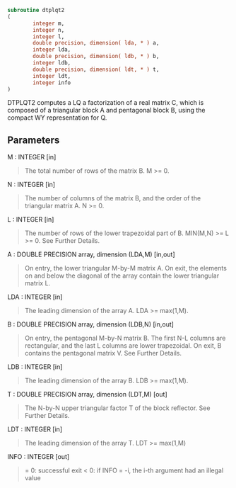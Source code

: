 ```fortran
subroutine dtplqt2
(
        integer m,
        integer n,
        integer l,
        double precision, dimension( lda, * ) a,
        integer lda,
        double precision, dimension( ldb, * ) b,
        integer ldb,
        double precision, dimension( ldt, * ) t,
        integer ldt,
        integer info
)
```

DTPLQT2 computes a LQ a factorization of a real
matrix C, which is composed of a triangular block A and pentagonal block B,
using the compact WY representation for Q.

## Parameters
M : INTEGER [in]
> The total number of rows of the matrix B.
> M >= 0.

N : INTEGER [in]
> The number of columns of the matrix B, and the order of
> the triangular matrix A.
> N >= 0.

L : INTEGER [in]
> The number of rows of the lower trapezoidal part of B.
> MIN(M,N) >= L >= 0.  See Further Details.

A : DOUBLE PRECISION array, dimension (LDA,M) [in,out]
> On entry, the lower triangular M-by-M matrix A.
> On exit, the elements on and below the diagonal of the array
> contain the lower triangular matrix L.

LDA : INTEGER [in]
> The leading dimension of the array A.  LDA >= max(1,M).

B : DOUBLE PRECISION array, dimension (LDB,N) [in,out]
> On entry, the pentagonal M-by-N matrix B.  The first N-L columns
> are rectangular, and the last L columns are lower trapezoidal.
> On exit, B contains the pentagonal matrix V.  See Further Details.

LDB : INTEGER [in]
> The leading dimension of the array B.  LDB >= max(1,M).

T : DOUBLE PRECISION array, dimension (LDT,M) [out]
> The N-by-N upper triangular factor T of the block reflector.
> See Further Details.

LDT : INTEGER [in]
> The leading dimension of the array T.  LDT >= max(1,M)

INFO : INTEGER [out]
> = 0: successful exit
> < 0: if INFO = -i, the i-th argument had an illegal value

